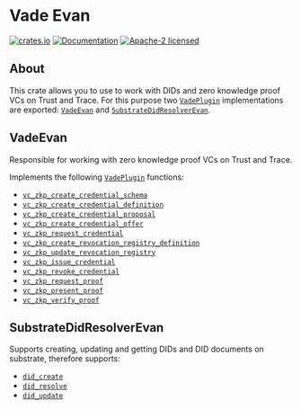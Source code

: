 # Vade Evan

[![crates.io](https://img.shields.io/crates/v/vade.svg)](https://crates.io/crates/vade-evan)
[![Documentation](https://docs.rs/vade/badge.svg)](https://docs.rs/vade:q)
[![Apache-2 licensed](https://img.shields.io/crates/l/vade.svg)](./LICENSE.txt)

## About

This crate allows you to use to work with DIDs and zero knowledge proof VCs on Trust and Trace.
For this purpose two [`VadePlugin`] implementations are exported: [`VadeEvan`] and [`SubstrateDidResolverEvan`].

## VadeEvan

Responsible for working with zero knowledge proof VCs on Trust and Trace.

Implements the following [`VadePlugin`] functions:

- [`vc_zkp_create_credential_schema`]
- [`vc_zkp_create_credential_definition`]
- [`vc_zkp_create_credential_proposal`]
- [`vc_zkp_create_credential_offer`]
- [`vc_zkp_request_credential`]
- [`vc_zkp_create_revocation_registry_definition`]
- [`vc_zkp_update_revocation_registry`]
- [`vc_zkp_issue_credential`]
- [`vc_zkp_revoke_credential`]
- [`vc_zkp_request_proof`]
- [`vc_zkp_present_proof`]
- [`vc_zkp_verify_proof`]

## SubstrateDidResolverEvan

Supports creating, updating and getting DIDs and DID documents on substrate, therefore supports:

- [`did_create`]
- [`did_resolve`]
- [`did_update`]

[`did_create`]: https://docs.rs/vade_evan/*/vade_evan/resolver/struct.SubstrateDidResolverEvan.html#method.did_create
[`did_resolve`]: https://docs.rs/vade_evan/*/vade_evan/resolver/struct.SubstrateDidResolverEvan.html#method.did_resolve
[`did_update`]: https://docs.rs/vade_evan/*/vade_evan/resolver/struct.SubstrateDidResolverEvan.html#method.did_update
[`SubstrateDidResolverEvan`]: https://docs.rs/vade_evan/*/vade_evan/resolver/struct.SubstrateDidResolverEvan.html
[`Vade`]: https://docs.rs/vade_evan/*/vade/struct.Vade.html
[`VadePlugin`]: https://docs.rs/vade_evan/*/vade/trait.VadePlugin.html
[`VadeEvan`]: https://docs.rs/vade_evan/*/vade_evan/struct.VadeEvan.html
[`vc_zkp_create_credential_definition`]: https://docs.rs/vade_evan/*/vade_evan/struct.VadeEvan.html#method.vc_zkp_create_credential_definition
[`vc_zkp_create_credential_offer`]: https://docs.rs/vade_evan/*/vade_evan/struct.VadeEvan.html#method.vc_zkp_create_credential_offer
[`vc_zkp_create_credential_proposal`]: https://docs.rs/vade_evan/*/vade_evan/struct.VadeEvan.html#method.vc_zkp_create_credential_proposal
[`vc_zkp_create_credential_schema`]: https://docs.rs/vade_evan/*/vade_evan/struct.VadeEvan.html#method.vc_zkp_create_credential_schema
[`vc_zkp_create_revocation_registry_definition`]: https://docs.rs/vade_evan/*/vade_evan/struct.VadeEvan.html#method.vc_zkp_create_revocation_registry_definition
[`vc_zkp_issue_credential`]: https://docs.rs/vade_evan/*/vade_evan/struct.VadeEvan.html#method.vc_zkp_issue_credential
[`vc_zkp_present_proof`]: https://docs.rs/vade_evan/*/vade_evan/struct.VadeEvan.html#method.vc_zkp_present_proof
[`vc_zkp_request_credential`]: https://docs.rs/vade_evan/*/vade_evan/struct.VadeEvan.html#method.vc_zkp_request_credential
[`vc_zkp_request_proof`]: https://docs.rs/vade_evan/*/vade_evan/struct.VadeEvan.html#method.vc_zkp_request_proof
[`vc_zkp_revoke_credential`]: https://docs.rs/vade_evan/*/vade_evan/struct.VadeEvan.html#method.vc_zkp_revoke_credential
[`vc_zkp_update_revocation_registry`]: https://docs.rs/vade_evan/*/vade_evan/struct.VadeEvan.html#method.vc_zkp_update_revocation_registry
[`vc_zkp_verify_proof`]: https://docs.rs/vade_evan/*/vade_evan/struct.VadeEvan.html#method.vc_zkp_verify_proof
